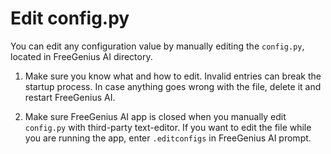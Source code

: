 # Edit config.py

You can edit any configuration value by manually editing the `config.py`, located in FreeGenius AI directory.

1. Make sure you know what and how to edit.  Invalid entries can break the startup process.  In case anything goes wrong with the file, delete it and restart FreeGenius AI.

2. Make sure FreeGenius AI app is closed when you manually edit `config.py` with third-party text-editor.  If you want to edit the file while you are running the app, enter `.editconfigs` in FreeGenius AI prompt.